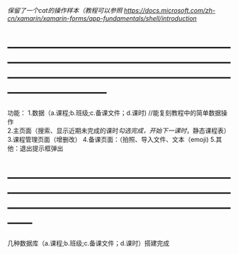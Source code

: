 *保留了一个cat的操作样本（教程可以参照*
*https://docs.microsoft.com/zh-cn/xamarin/xamarin-forms/app-fundamentals/shell/introduction*

# —————————————————————————————————————————————————————————————— #
功能： 
1.数据（a.课程;b.班级;c.备课文件；d.课时)                //能复刻教程中的简单数据操作   
2.主页面（搜索、显示近期未完成的课时*勾选完成，开始下一课时*，静态课程表）
3.课程管理页面（增删改）
4.备课页面：（拍照、导入文件、文本（emoji)
5.其他：退出提示框弹出



# ———————————————————————————————————————————————————————— #

几种数据库（a.课程;b.班级;c.备课文件；d.课时）搭建完成

